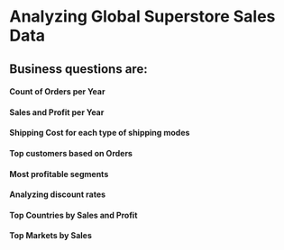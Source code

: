 # Analyzing Global Superstore Sales Data

## Business questions are:
#### Count of Orders per Year
#### Sales and Profit per Year
#### Shipping Cost for each type of shipping modes
#### Top customers based on Orders
#### Most profitable segments
#### Analyzing discount rates
#### Top Countries by Sales and Profit
#### Top Markets by Sales
